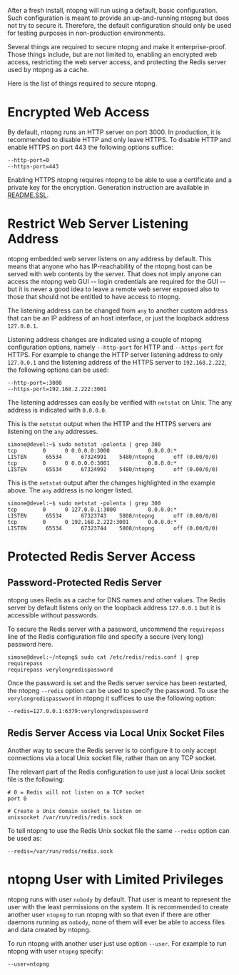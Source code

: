 After a fresh install, ntopng will run using a default, basic
configuration. Such configuration is meant to provide an
up-and-running ntopng but does not try to secure it. Therefore, the
default configuration should only be used for testing purposes in
non-production environments.

Several things are required to secure ntopng and make it
enterprise-proof. Those things include, but are not limited to,
enabling an encrypted web access, restricting the web server access,
and protecting the Redis server used by ntopng as a cache.

Here is the list of things required to secure ntopng.

# Encrypted Web Access

By default, ntopng runs an HTTP server on port 3000. In production, it
is recommended to disable HTTP and only leave HTTPS. To disable HTTP
and enable HTTPS on port 443 the following options suffice:

```
--http-port=0
--https-port=443
```

Enabling HTTPS ntopng requires ntopng to be able to use a certificate
and a private key for the encryption. Generation instruction are
available in [README.SSL](./README.SSL).


# Restrict Web Server Listening Address

ntopng embedded web server listens on any address by default. This
means that anyone who has IP-reachability of the ntopng host can be
served with web contents by the server. That does not imply anyone can
access the ntopng web GUI -- login credentials are required for the
GUI -- but it is never a good idea to leave a remote web server
exposed also to those that should not be entitled to have access to ntopng.

The listening address can be changed from `any` to another custom address
that can be an IP address of an host interface, or just the loopback
address `127.0.0.1`.

Listening address changes are indicated using a couple of ntopng
configuration options, namely `--http-port` for HTTP and
`--https-port` for HTTPS. For example to change the HTTP server
listening address to only `127.0.0.1` and the listening address of the
HTTPS server to `192.168.2.222`, the following options can be used:

```
--http-port=:3000
--https-port=192.168.2.222:3001
```

The listening addresses can easily be verified with `netstat` on Unix.
The any address is indicated with `0.0.0.0`.

This is the `netstat` output when the HTTP and the HTTPS servers are
listening on the `any` addresses.

```
simone@devel:~$ sudo netstat -polenta | grep 300
tcp        0      0 0.0.0.0:3000            0.0.0.0:*
LISTEN      65534      67324991    5480/ntopng      off (0.00/0/0)
tcp        0      0 0.0.0.0:3001            0.0.0.0:*
LISTEN      65534      67324992    5480/ntopng      off (0.00/0/0)
```

This is the `netstat` output after the changes highlighted in the
example above. The `any` address is no longer listed.

```
simone@devel:~$ sudo netstat -polenta | grep 300
tcp        0      0 127.0.0.1:3000          0.0.0.0:*
LISTEN      65534      67323743    5808/ntopng      off (0.00/0/0)
tcp        0      0 192.168.2.222:3001      0.0.0.0:*
LISTEN      65534      67323744    5808/ntopng      off (0.00/0/0)
```


# Protected Redis Server Access

## Password-Protected Redis Server

ntopng uses Redis as a cache for DNS names and other values. The Redis
server by default listens only on the loopback address `127.0.0.1` but
it is accessible without passwords.

To secure the Redis server with a password, uncommend the
`requirepass` line of the Redis configuration file and specify a
secure (very long) password here.

```
simone@devel:~/ntopng$ sudo cat /etc/redis/redis.conf | grep requirepass
requirepass verylongredispassword
```

Once the password is set and the Redis server service has been
restarted, the ntopng `--redis` option can be used to specify the
password. To use the `verylongredispassword` in ntopng it suffices to
use the following option:

```
--redis=127.0.0.1:6379:verylongredispassword
```

## Redis Server Access via Local Unix Socket Files

Another way to secure the Redis server is to configure it to only
accept connections via a local Unix socket file, rather than on any
TCP socket.

The relevant part of the Redis configuration to use just a local Unix
socket file is the following:

```
# 0 = Redis will not listen on a TCP socket
port 0

# Create a Unix domain socket to listen on
unixsocket /var/run/redis/redis.sock
```

To tell ntopng to use the Redis Unix socket file the same `--redis`
option can be used as:

```
--redis=/var/run/redis/redis.sock
```


# ntopng User with Limited Privileges

ntopng runs with user `nobody` by default. That user is meant to
represent the user with the least permissions on the system.
It is recommended to create another user `ntopng` to run ntopng with
so that even if there are other daemons running as `nobody`, none of
them will ever be able to access files and data created by ntopng.

To run ntopng with another user just use option `--user`. For example
to run ntopng with user `ntopng` specify:

```
--user=ntopng
```
